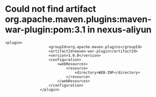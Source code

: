 # Could not find artifact org.apache.maven.plugins:maven-war-plugin:pom:3.1 in nexus-aliyun



~~~
<plugin>
                    <groupId>org.apache.maven.plugins</groupId>
                    <artifactId>maven-war-plugin</artifactId>
                    <version>3.0.0</version>
                    <configuration>
                        <webResources>
                            <resource>
                                <directory>WEB-INF</directory>
                            </resource>
                        </webResources>
                    </configuration>
                </plugin>
~~~

